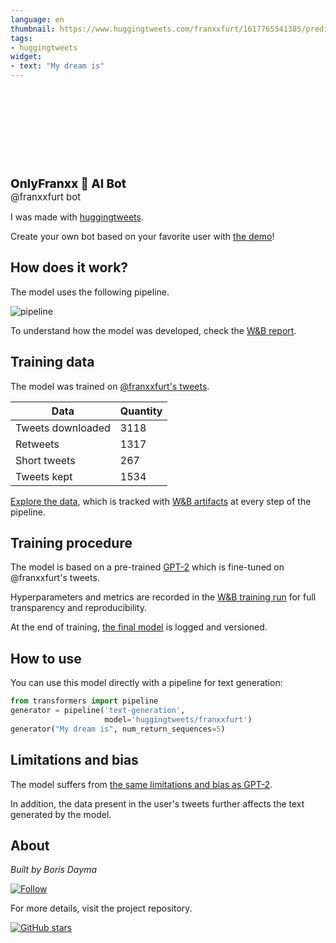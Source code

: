 ```yaml
---
language: en
thumbnail: https://www.huggingtweets.com/franxxfurt/1617765541385/predictions.png
tags:
- huggingtweets
widget:
- text: "My dream is"
---
```


<div>
<div style="width: 132px; height:132px; border-radius: 50%; background-size: cover; background-image: url('https://pbs.twimg.com/profile_images/1340735982727880704/rm7b1jWn_400x400.jpg')">
</div>
<div style="margin-top: 8px; font-size: 19px; font-weight: 800">OnlyFranxx 🤖 AI Bot </div>
<div style="font-size: 15px">@franxxfurt bot</div>
</div>

I was made with [huggingtweets](https://github.com/borisdayma/huggingtweets).

Create your own bot based on your favorite user with [the demo](https://colab.research.google.com/github/borisdayma/huggingtweets/blob/master/huggingtweets-demo.ipynb)!

## How does it work?

The model uses the following pipeline.

![pipeline](https://github.com/borisdayma/huggingtweets/blob/master/img/pipeline.png?raw=true)

To understand how the model was developed, check the [W&B report](https://wandb.ai/wandb/huggingtweets/reports/HuggingTweets-Train-a-Model-to-Generate-Tweets--VmlldzoxMTY5MjI).

## Training data

The model was trained on [@franxxfurt's tweets](https://twitter.com/franxxfurt).

| Data | Quantity |
| --- | --- |
| Tweets downloaded | 3118 |
| Retweets | 1317 |
| Short tweets | 267 |
| Tweets kept | 1534 |

[Explore the data](https://wandb.ai/wandb/huggingtweets/runs/1n7v3881/artifacts), which is tracked with [W&B artifacts](https://docs.wandb.com/artifacts) at every step of the pipeline.

## Training procedure

The model is based on a pre-trained [GPT-2](https://huggingface.co/gpt2) which is fine-tuned on @franxxfurt's tweets.

Hyperparameters and metrics are recorded in the [W&B training run](https://wandb.ai/wandb/huggingtweets/runs/3ax82159) for full transparency and reproducibility.

At the end of training, [the final model](https://wandb.ai/wandb/huggingtweets/runs/3ax82159/artifacts) is logged and versioned.

## How to use

You can use this model directly with a pipeline for text generation:

```python
from transformers import pipeline
generator = pipeline('text-generation',
                     model='huggingtweets/franxxfurt')
generator("My dream is", num_return_sequences=5)
```

## Limitations and bias

The model suffers from [the same limitations and bias as GPT-2](https://huggingface.co/gpt2#limitations-and-bias).

In addition, the data present in the user's tweets further affects the text generated by the model.

## About

*Built by Boris Dayma*

[![Follow](https://img.shields.io/twitter/follow/borisdayma?style=social)](https://twitter.com/intent/follow?screen_name=borisdayma)

For more details, visit the project repository.

[![GitHub stars](https://img.shields.io/github/stars/borisdayma/huggingtweets?style=social)](https://github.com/borisdayma/huggingtweets)
